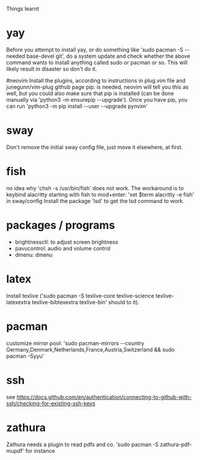 Things learnt


# yay
Before you attempt to install yay, or do something like 'sudo pacman -S --needed base-devel git', do a system update and check whether the above command wants to install anything called sudo or pacman or so. This will likely result in disaster so don't do it.

#neovim
Install the plugins, according to instructions in plug.vim file and junegunn/vim-plug github page
pip: is needed, neovim will tell you this as well, but you could also make sure that pip is installed (can be done manually via 'python3 -m ensurepip --upgrade'). Once you have pip, you can run 'python3 -m pip install --user --upgrade pynvim'

# sway
Don't remove the initial sway config file, just move it elsewhere, at first.


# fish
no idea why 'chsh -s /usr/bin/fish' does not work. The workaround is to keybind alacritty starting with fish to mod+enter: 'set $term alacritty -e fish' in sway/config
Install the package 'lsd' to get the lsd command to work.

# packages / programs
- brightnessctl: to adjust screen brightness
- pavucontrol: audio and volume control
- dmenu: dmenu

# latex
Install texlive ('sudo pacman -S texlive-core texlive-science texlive-latexextra texlive-bibtexextra texlive-bin' should to it). 

# pacman
customize mirror pool: 
'sudo pacman-mirrors --country Germany,Denmark,Netherlands,France,Austria,Switzerland && sudo pacman -Syyu'

# ssh
see https://docs.github.com/en/authentication/connecting-to-github-with-ssh/checking-for-existing-ssh-keys

# zathura
Zathura needs a plugin to read pdfs and co. 'sudo pacman -S zathura-pdf-mupdf' for instance
